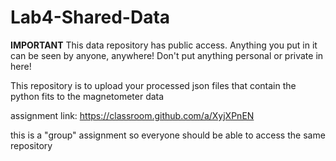 # Lab4-Shared-Data

**IMPORTANT** This data repository has public access. Anything you put in it can be seen by anyone, anywhere! Don't put anything personal or private in here! 

This repository is to upload your processed json files that contain the python fits to the magnetometer data

assignment link: https://classroom.github.com/a/XyjXPnEN

this is a "group" assignment so everyone should be able to access the same repository
